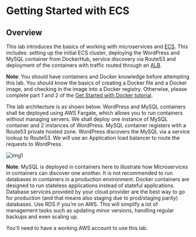 

# Getting Started with ECS

## Overview

This lab introduces the basics of working with microservices and [ECS](https://aws.amazon.com/ecs/). This includes: setting up the initial ECS cluster, deploying the WordPress and MySQL container from DockerHub, service discovery via Route53 and deployment of the containers with traffic routed through an [ALB](https://aws.amazon.com/elasticloadbalancing/applicationloadbalancer/).

**Note**: You should have containers and Docker knowledge before attempting this lab. You should know the basics of creating a Docker file and a Docker image, and checking in the image into a Docker registry. Otherwise, please complete part 1 and 2 of the [Get Started with Docker tutorial](https://docs.docker.com/get-started/).

The lab architecture is as shown below. WordPress and MySQL containers shall be deployed using AWS Fargate, which allows you to run containers without managing servers. We shall deploy one instance of MySQL container and 2 instances of WordPress. MySQL container registers with a Route53 private hosted zone. WordPress discovers the MySQL via a service lookup to Route53. We will use an Application load balancer to route the requests to WordPress.

![img1]

[img1]:https://github.com/tohwsw/awsecslab/Lab21-Getting-Started-with-ECS/img/1-lab-architecture.png

**Note**: MySQL is deployed in containers here to illustrate how Microservices in containers can discover one another. It is not recommended to run databases in containers in a production environment. Docker containers are designed to run stateless applications instead of stateful applications. Database services provided by your cloud provider are the best way to go for production (and that means also staging due to prod/staging parity) databases. Use RDS if you’re on AWS. This will simplify a lot of management tasks such as updating minor versions, handling regular backups and even scaling up.

You'll need to have a working AWS account to use this lab.

